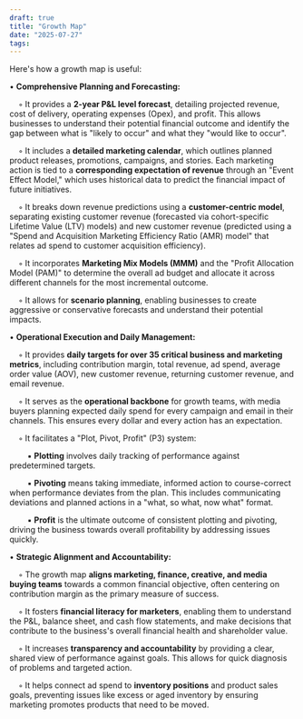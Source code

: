 ```yaml
---
draft: true
title: "Growth Map"
date: "2025-07-27"
tags: 
---
```

Here's how a growth map is useful:

• **Comprehensive Planning and Forecasting:**

    ◦ It provides a **2-year P&L level forecast**, detailing projected revenue, cost of delivery, operating expenses (Opex), and profit. This allows businesses to understand their potential financial outcome and identify the gap between what is "likely to occur" and what they "would like to occur".

    ◦ It includes a **detailed marketing calendar**, which outlines planned product releases, promotions, campaigns, and stories. Each marketing action is tied to a **corresponding expectation of revenue** through an "Event Effect Model," which uses historical data to predict the financial impact of future initiatives.

    ◦ It breaks down revenue predictions using a **customer-centric model**, separating existing customer revenue (forecasted via cohort-specific Lifetime Value (LTV) models) and new customer revenue (predicted using a "Spend and Acquisition Marketing Efficiency Ratio (AMR) model" that relates ad spend to customer acquisition efficiency).

    ◦ It incorporates **Marketing Mix Models (MMM)** and the "Profit Allocation Model (PAM)" to determine the overall ad budget and allocate it across different channels for the most incremental outcome.

    ◦ It allows for **scenario planning**, enabling businesses to create aggressive or conservative forecasts and understand their potential impacts.

• **Operational Execution and Daily Management:**

    ◦ It provides **daily targets for over 35 critical business and marketing metrics**, including contribution margin, total revenue, ad spend, average order value (AOV), new customer revenue, returning customer revenue, and email revenue.

    ◦ It serves as the **operational backbone** for growth teams, with media buyers planning expected daily spend for every campaign and email in their channels. This ensures every dollar and every action has an expectation.

    ◦ It facilitates a "Plot, Pivot, Profit" (P3) system:

        ▪ **Plotting** involves daily tracking of performance against predetermined targets.

        ▪ **Pivoting** means taking immediate, informed action to course-correct when performance deviates from the plan. This includes communicating deviations and planned actions in a "what, so what, now what" format.

        ▪ **Profit** is the ultimate outcome of consistent plotting and pivoting, driving the business towards overall profitability by addressing issues quickly.

• **Strategic Alignment and Accountability:**

    ◦ The growth map **aligns marketing, finance, creative, and media buying teams** towards a common financial objective, often centering on contribution margin as the primary measure of success.

    ◦ It fosters **financial literacy for marketers**, enabling them to understand the P&L, balance sheet, and cash flow statements, and make decisions that contribute to the business's overall financial health and shareholder value.

    ◦ It increases **transparency and accountability** by providing a clear, shared view of performance against goals. This allows for quick diagnosis of problems and targeted action.

    ◦ It helps connect ad spend to **inventory positions** and product sales goals, preventing issues like excess or aged inventory by ensuring marketing promotes products that need to be moved.